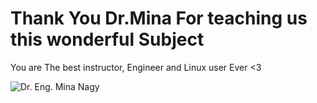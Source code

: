 # Thank You Dr.Mina For teaching us this wonderful Subject
You are The best instructor, Engineer and Linux user Ever <3

![Dr. Eng. Mina Nagy](https://i.ibb.co/9HMHFg5/photo-2024-01-22-17-04-50.jpg)
